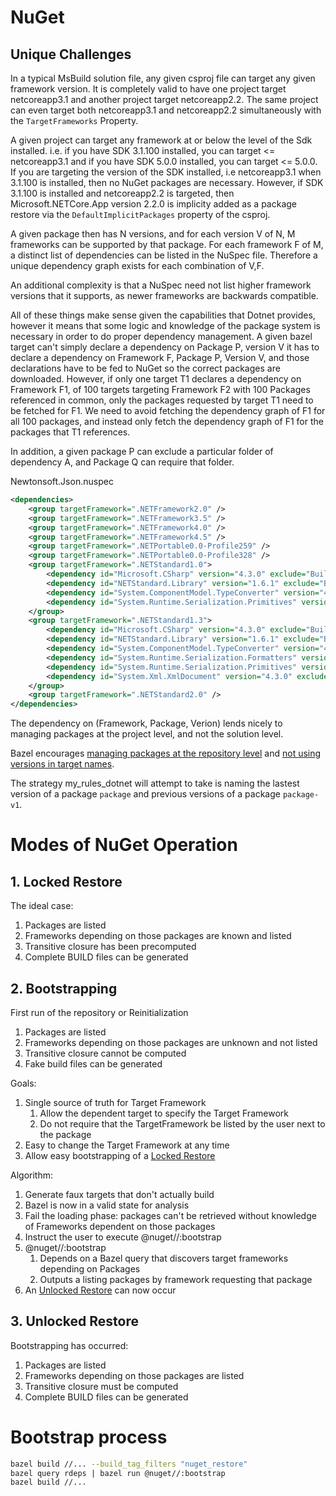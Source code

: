 # NuGet

## Unique Challenges

In a typical MsBuild solution file, any given csproj file can target any given framework version. It is completely valid to have one project target netcoreapp3.1 and another project target netcoreapp2.2. The same project can even target both netcoreapp3.1 and netcoreapp2.2 simultaneously with the `TargetFrameworks` Property.

A given project can target any framework at or below the level of the Sdk installed. i.e. if you have SDK 3.1.100 installed, you can target <= netcoreapp3.1 and if you have SDK 5.0.0 installed, you can target <= 5.0.0. If you are targeting the version of the SDK installed, i.e netcoreapp3.1 when 3.1.100 is installed, then no NuGet packages are necessary. However, if SDK 3.1.100 is installed and netcoreapp2.2 is targeted, then Microsoft.NETCore.App version 2.2.0 is implicity added as a package restore via the `DefaultImplicitPackages` property of the csproj.

A given package then has N versions, and for each version V of N, M frameworks can be supported by that package. For each framework F of M, a distinct list of dependencies can be listed in the NuSpec file. Therefore a unique dependency graph exists for each combination of V,F.

An additional complexity is that a NuSpec need not list higher framework versions that it supports, as newer frameworks are backwards compatible.

All of these things make sense given the capabilities that Dotnet provides, however it means that some logic and knowledge of the package system is necessary in order to do proper dependency management. A given bazel target can't simply declare a dependency on Package P, version V it has to declare a dependency on Framework F, Package P, Version V, and those declarations have to be fed to NuGet so the correct packages are downloaded. However, if only one target T1 declares a dependency on Framework F1, of 100 targets targeting Framework F2 with 100 Packages referenced in common, only the packages requested by target T1 need to be fetched for F1. We need to avoid fetching the dependency graph of F1 for all 100 packages, and instead only fetch the dependency graph of F1 for the packages that T1 references.

In addition, a given package P can exclude a particular folder of dependency A, and Package Q can require that folder.

Newtonsoft.Json.nuspec

```xml
<dependencies>
    <group targetFramework=".NETFramework2.0" />
    <group targetFramework=".NETFramework3.5" />
    <group targetFramework=".NETFramework4.0" />
    <group targetFramework=".NETFramework4.5" />
    <group targetFramework=".NETPortable0.0-Profile259" />
    <group targetFramework=".NETPortable0.0-Profile328" />
    <group targetFramework=".NETStandard1.0">
        <dependency id="Microsoft.CSharp" version="4.3.0" exclude="Build,Analyzers" />
        <dependency id="NETStandard.Library" version="1.6.1" exclude="Build,Analyzers" />
        <dependency id="System.ComponentModel.TypeConverter" version="4.3.0" exclude="Build,Analyzers" />
        <dependency id="System.Runtime.Serialization.Primitives" version="4.3.0" exclude="Build,Analyzers" />
    </group>
    <group targetFramework=".NETStandard1.3">
        <dependency id="Microsoft.CSharp" version="4.3.0" exclude="Build,Analyzers" />
        <dependency id="NETStandard.Library" version="1.6.1" exclude="Build,Analyzers" />
        <dependency id="System.ComponentModel.TypeConverter" version="4.3.0" exclude="Build,Analyzers" />
        <dependency id="System.Runtime.Serialization.Formatters" version="4.3.0" exclude="Build,Analyzers" />
        <dependency id="System.Runtime.Serialization.Primitives" version="4.3.0" exclude="Build,Analyzers" />
        <dependency id="System.Xml.XmlDocument" version="4.3.0" exclude="Build,Analyzers" />
    </group>
    <group targetFramework=".NETStandard2.0" />
</dependencies>
```

The dependency on (Framework, Package, Verion) lends nicely to managing packages at the project level, and not the solution level.

Bazel encourages [managing packages at the repository level](https://docs.bazel.build/versions/master/external.html#shadowing-dependencies) and [not using versions in target names](https://docs.bazel.build/versions/4.0.0/best-practices.html#versioning).

The strategy my_rules_dotnet will attempt to take is naming the lastest version of a package `package` and previous versions of a package `package-v1`.

# Modes of NuGet Operation

## 1. Locked Restore

The ideal case:

1. Packages are listed
1. Frameworks depending on those packages are known and listed
1. Transitive closure has been precomputed
1. Complete BUILD files can be generated

## 2. Bootstrapping

First run of the repository or Reinitialization

1. Packages are listed
1. Frameworks depending on those packages are unknown and not listed
1. Transitive closure cannot be computed
1. Fake build files can be generated

Goals:

1. Single source of truth for Target Framework
   1. Allow the dependent target to specify the Target Framework
   1. Do not require that the TargetFramework be listed by the user next to the package
1. Easy to change the Target Framework at any time
1. Allow easy bootstrapping of a [Locked Restore](#1-locked-restore)

Algorithm:

1. Generate faux targets that don't actually build
1. Bazel is now in a valid state for analysis
1. Fail the loading phase: packages can't be retrieved without knowledge of Frameworks dependent on those packages
1. Instruct the user to execute @nuget//:bootstrap
1. @nuget//:bootstrap
   1. Depends on a Bazel query that discovers target frameworks depending on Packages
   1. Outputs a listing packages by framework requesting that package
1. An [Unlocked Restore](#3-unlocked-restore) can now occur

## 3. Unlocked Restore

Bootstrapping has occurred:

1. Packages are listed
1. Frameworks depending on those packages are listed
1. Transitive closure must be computed
1. Complete BUILD files can be generated

# Bootstrap process

```bash
bazel build //... --build_tag_filters "nuget_restore"
bazel query rdeps | bazel run @nuget//:bootstrap
bazel build //...
```
